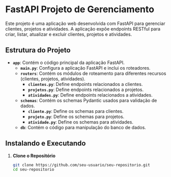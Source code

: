 # FastAPI Projeto de Gerenciamento

Este projeto é uma aplicação web desenvolvida com FastAPI para gerenciar clientes, projetos e atividades. A aplicação expõe endpoints RESTful para criar, listar, atualizar e excluir clientes, projetos e atividades.

## Estrutura do Projeto

- **`app`**: Contém o código principal da aplicação FastAPI.
  - **`main.py`**: Configura a aplicação FastAPI e inclui os roteadores.
  - **`routers`**: Contém os módulos de roteamento para diferentes recursos (clientes, projetos, atividades).
    - **`clientes.py`**: Define endpoints relacionados a clientes.
    - **`projetos.py`**: Define endpoints relacionados a projetos.
    - **`atividades.py`**: Define endpoints relacionados a atividades.
  - **`schemas`**: Contém os schemas Pydantic usados para validação de dados.
    - **`cliente.py`**: Define os schemas para clientes.
    - **`projeto.py`**: Define os schemas para projetos.
    - **`atividade.py`**: Define os schemas para atividades.
  - **`db`**: Contém o código para manipulação do banco de dados.

## Instalando e Executando

1. **Clone o Repositório**

   ```sh
   git clone https://github.com/seu-usuario/seu-repositorio.git
   cd seu-repositorio
